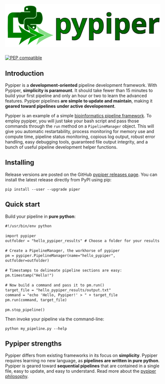 # <img src="img/pypiper_logo.svg" class="img-header">

[![PEP compatible](http://pepkit.github.io/img/PEP-compatible-green.svg)](http://pepkit.github.io)

## Introduction

Pypiper is a **development-oriented** pipeline development framework. With Pypiper, **simplicity is paramount**. It should take fewer than 15 minutes to build your first pipeline and only an hour or two to learn the advanced features. Pypiper pipelines **are simple to update and maintain**, making it **geared toward pipelines under active developement**.

Pypiper is an example of a simple [bioinformatics pipeline framework](
http://databio.org/pipeline_frameworks/). 
To employ pypiper, you will just take your bash script and pass those commands through the ``run`` method on a ``PipelineManager`` object. This will give you automatic restartability, process monitoring for memory use and compute time, pipeline status monitoring, copious log output, robust error handling, easy debugging tools, guaranteed file output integrity, and a bunch of useful pipeline development helper functions.

## Installing

Release versions are posted on the GitHub [pypiper releases page](https://github.com/databio/pypiper/releases). You can install the latest release directly from PyPI using pip:

```{console}
pip install --user --upgrade piper
```

## Quick start

Build your pipeline in **pure python**:

```{python}
#!/usr/bin/env python

import pypiper
outfolder = "hello_pypiper_results" # Choose a folder for your results

# Create a PipelineManager, the workhorse of pypiper
pm = pypiper.PipelineManager(name="hello_pypiper", outfolder=outfolder)

# Timestamps to delineate pipeline sections are easy:
pm.timestamp("Hello!")

# Now build a command and pass it to pm.run()
target_file = "hello_pypiper_results/output.txt"
command = "echo 'Hello, Pypiper!' > " + target_file
pm.run(command, target_file)

pm.stop_pipeline()
```

Then invoke your pipeline via the command-line:

```{console}
python my_pipeline.py --help
```

## Pypiper strengths

Pypiper differs from existing frameworks in its focus on **simplicity**. Pypiper requires learning no new language, as **pipelines are written in pure python**. Pypiper is geared toward **sequential pipelines** that are contained in a single file, easy to update, and easy to understand. Read more about the [pypiper philosophy](philosophy).